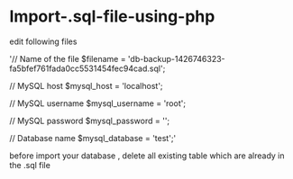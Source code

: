 # Import-.sql-file-using-php

edit following files 

'// Name of the file
$filename = 'db-backup-1426746323-fa5bfef761fada0cc5531454fec94cad.sql';

// MySQL host
$mysql_host = 'localhost';

// MySQL username
$mysql_username = 'root';

// MySQL password
$mysql_password = '';

// Database name
$mysql_database = 'test';'

before import your database , delete all existing table which are already in the .sql file
